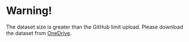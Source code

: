 # Warning!
The dataset size is greater than the GitHub limit upload. Please download the dataset from [OneDrive](https://unibari-my.sharepoint.com/:f:/g/personal/e_ghizzota_studenti_uniba_it/EoCxFR9TrHlErMoQ-aTuynwBuf64ieMCmtz-xjuZ-V2UqA?e=gMZEaL).